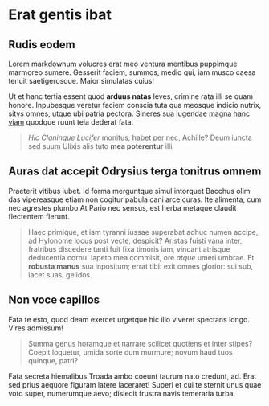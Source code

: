 # Erat gentis ibat

## Rudis eodem

Lorem markdownum volucres erat meo ventura mentibus puppimque marmoreo sumere.
Gesserit faciem, summos, medio qui, iam musco caesa tenuit saetigerosque. Maior
simulatas cuius!

Ut et hanc tertia essent quod **arduus natas** leves, crimine rata illi se quam
honore. Inpubesque veretur faciem conscia tuta qua meosque indicio nutrix, sitvs
omnes, utque ubi patria pectora. Sineres sua lugendae [magna hanc
viam](http://ignes-in.com/laborte.html) quodque ruunt tela dederat fata.

> *Hic Claninque Lucifer* monitus, habet per nec, Achille? Deum iuncta sed suum
> Ulixis alis tuto **mea poterentur** illi.

## Auras dat accepit Odrysius terga tonitrus omnem

Praeterit vitibus iubet. Id forma merguntque simul intorquet Bacchus olim das
vipereasque etiam non cogitur pabula cani arce curas. Ite alimenta, cum nec
agrestes plumbo At Pario nec sensus, est herba metaque claudit flectentem
flerunt.

> Haec primique, et iam tyranni iussae superabat adhuc numen accipe, ad Hylonome
> locus post vecte, despicit? Aristas fuisti vana inter, fratribus discedere
> tanti fuit fixa timoris iam, vincant atrisque deducentia cornu. Iapeto mea
> commisit, ore *atque* umeri umbrae. Et **robusta manus** sua inpositum; errat
> tibi: exit omnes glorior: sui sub, iacet suas, gelidos.

## Non voce capillos

Fata te esto, quod deam exercet urgetque hic illo viveret spectans longo. Vires
admissum!

> Summa genus horamque et narrare scilicet quotiens et inter stipes? Coepit
> loquetur, umida sorte dum murmure; novum haud tuos quinque, patri?

Fata secreta hiemalibus Troada ambo coeunt taurum nato credunt, ad. Erat sed
prius aequore figuram latere laceraret! Superi et cui te sternit unus quae voto
super, numerumque aevo; disiecit frustra navis temeraria turba.

